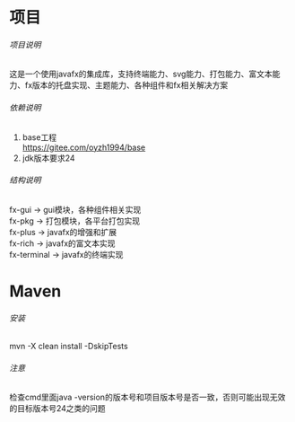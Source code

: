 # 项目
###### 项目说明
这是一个使用javafx的集成库，支持终端能力、svg能力、打包能力、富文本能力、fx版本的托盘实现、主题能力、各种组件和fx相关解决方案

###### 依赖说明
1. base工程  
 https://gitee.com/oyzh1994/base
2. jdk版本要求24

###### 结构说明 
fx-gui -> gui模块，各种组件相关实现  
fx-pkg -> 打包模块，各平台打包实现  
fx-plus -> javafx的增强和扩展  
fx-rich -> javafx的富文本实现  
fx-terminal -> javafx的终端实现

# Maven
###### 安装
mvn -X clean install -DskipTests

###### 注意
检查cmd里面java -version的版本号和项目版本号是否一致，否则可能出现无效的目标版本号24之类的问题